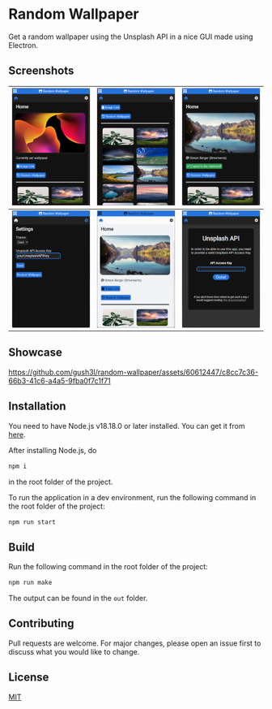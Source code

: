 # Random Wallpaper

Get a random wallpaper using the Unsplash API in a nice GUI made using Electron.

## Screenshots

| ![screenshot-1](https://raw.githubusercontent.com/gush3l/random-wallpaper/main/assets/Screenshot-1.png) | ![screenshot-2](https://raw.githubusercontent.com/gush3l/random-wallpaper/main/assets/Screenshot-2.png) | ![screenshot-3](https://raw.githubusercontent.com/gush3l/random-wallpaper/main/assets/Screenshot-3.png) |
|---|---|---|
| ![screenshot-4](https://raw.githubusercontent.com/gush3l/random-wallpaper/main/assets/Screenshot-4.png) | ![screenshot-5](https://raw.githubusercontent.com/gush3l/random-wallpaper/main/assets/Screenshot-5.png) | ![screenshot-6](https://raw.githubusercontent.com/gush3l/random-wallpaper/main/assets/Screenshot-6.png) |

## Showcase



https://github.com/gush3l/random-wallpaper/assets/60612447/c8cc7c36-66b3-41c6-a4a5-9fba0f7c1f71



## Installation

You need to have Node.js v18.18.0 or later installed. You can get it from [here](https://nodejs.org/en/download).

After installing Node.js, do
```bash
npm i
```
in the root folder of the project.

To run the application in a dev environment, run the following command in the root folder of the project:
```bash
npm run start
```

## Build

Run the following command in the root folder of the project:

```bash
npm run make
```

The output can be found in the `out` folder.

## Contributing

Pull requests are welcome. For major changes, please open an issue first
to discuss what you would like to change.

## License

[MIT](https://github.com/gush3l/random-wallpaper/blob/main/LICENSE)
